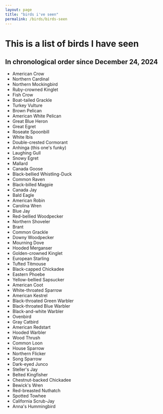 ```yaml
---
layout: page
title: "birds i've seen"
permalink: /birds/birds-seen
---
```


# This is a list of birds I have seen
## In chronological order since December 24, 2024
- American Crow
- Northern Cardinal
- Northern Mockingbird
- Ruby-crowned Kinglet
- Fish Crow
- Boat-tailed Grackle
- Turkey Vulture
- Brown Pelican
- American White Pelican
- Great Blue Heron
- Great Egret
- Roseate Spoonbill
- White Ibis
- Double-crested Cormorant
- Anhinga (this one's funky)
- Laughing Gull
- Snowy Egret
- Mallard
- Canada Goose
- Black-bellied Whistling-Duck
- Common Raven
- Black-billed Magpie
- Canada Jay
- Bald Eagle
- American Robin
- Carolina Wren
- Blue Jay
- Red-bellied Woodpecker
- Northern Shoveler
- Brant
- Common Grackle
- Downy Woodpecker
- Mourning Dove
- Hooded Merganser
- Golden-crowned Kinglet
- European Starling
- Tufted Titmouse
- Black-capped Chickadee
- Eastern Phoebe
- Yellow-bellied Sapsucker
- American Coot
- White-throated Sparrow
- American Kestrel
- Black-throated Green Warbler
- Black-throated Blue Warbler
- Black-and-white Warbler
- Ovenbird
- Gray Catbird
- American Redstart
- Hooded Warbler
- Wood Thrush
- Common Loon
- House Sparrow
- Northern Flicker
- Song Sparrow
- Dark-eyed Junco
- Steller's Jay
- Belted Kingfisher
- Chestnut-backed Chickadee
- Bewick's Wren
- Red-breasted Nuthatch
- Spotted Towhee
- California Scrub-Jay
- Anna's Hummingbird